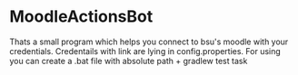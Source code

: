 # MoodleActionsBot
Thats a small program which helps you connect to bsu's moodle with your credentials.
Credentails with link are lying in config.properties.
For using you can create a .bat file with absolute path + gradlew test task 
